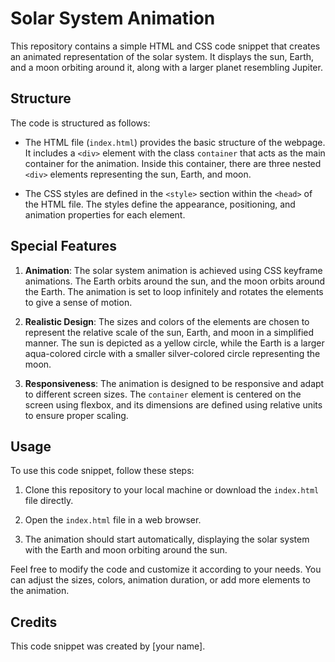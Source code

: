 # Solar System Animation

This repository contains a simple HTML and CSS code snippet that creates an animated representation of the solar system. It displays the sun, Earth, and a moon orbiting around it, along with a larger planet resembling Jupiter.

## Structure

The code is structured as follows:

- The HTML file (`index.html`) provides the basic structure of the webpage. It includes a `<div>` element with the class `container` that acts as the main container for the animation. Inside this container, there are three nested `<div>` elements representing the sun, Earth, and moon.

- The CSS styles are defined in the `<style>` section within the `<head>` of the HTML file. The styles define the appearance, positioning, and animation properties for each element.

## Special Features

1. **Animation**: The solar system animation is achieved using CSS keyframe animations. The Earth orbits around the sun, and the moon orbits around the Earth. The animation is set to loop infinitely and rotates the elements to give a sense of motion.

2. **Realistic Design**: The sizes and colors of the elements are chosen to represent the relative scale of the sun, Earth, and moon in a simplified manner. The sun is depicted as a yellow circle, while the Earth is a larger aqua-colored circle with a smaller silver-colored circle representing the moon.

3. **Responsiveness**: The animation is designed to be responsive and adapt to different screen sizes. The `container` element is centered on the screen using flexbox, and its dimensions are defined using relative units to ensure proper scaling.

## Usage

To use this code snippet, follow these steps:

1. Clone this repository to your local machine or download the `index.html` file directly.

2. Open the `index.html` file in a web browser.

3. The animation should start automatically, displaying the solar system with the Earth and moon orbiting around the sun.

Feel free to modify the code and customize it according to your needs. You can adjust the sizes, colors, animation duration, or add more elements to the animation.

## Credits

This code snippet was created by [your name].
